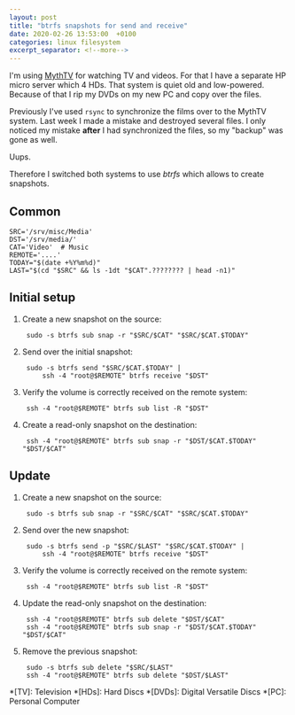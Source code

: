 ```yaml
---
layout: post
title: "btrfs snapshots for send and receive"
date: 2020-02-26 13:53:00  +0100
categories: linux filesystem
excerpt_separator: <!--more-->
---
```


I'm using [MythTV](https://www.mythtv.org/) for watching TV and videos.
For that I have a separate HP micro server which 4 HDs.
That system is quiet old and low-powered.
Because of that I rip my DVDs on my new PC and copy over the files.

Previously I've used `rsync` to synchronize the films over to the MythTV system.
Last week I made a mistake and destroyed several files.
I only noticed my mistake **after** I had synchronized the files, so my "backup" was gone as well.

Uups.

Therefore I switched both systems to use *btrfs* which allows to create snapshots.

<!--more-->

Common
------

	SRC='/srv/misc/Media'
	DST='/srv/media/'
	CAT='Video'  # Music
	REMOTE='....'
	TODAY="$(date +%Y%m%d)"
	LAST="$(cd "$SRC" && ls -1dt "$CAT".???????? | head -n1)"


Initial setup
-------------

1. Create a new snapshot on the source:

		sudo -s btrfs sub snap -r "$SRC/$CAT" "$SRC/$CAT.$TODAY"

2. Send over the initial snapshot:

		sudo -s btrfs send "$SRC/$CAT.$TODAY" |
			ssh -4 "root@$REMOTE" btrfs receive "$DST"

3. Verify the volume is correctly received on the remote system:

		ssh -4 "root@$REMOTE" btrfs sub list -R "$DST"

4. Create a read-only snapshot on the destination:

		ssh -4 "root@$REMOTE" btrfs sub snap -r "$DST/$CAT.$TODAY" "$DST/$CAT"

Update
------

1. Create a new snapshot on the source:

		sudo -s btrfs sub snap -r "$SRC/$CAT" "$SRC/$CAT.$TODAY"

2. Send over the new snapshot:

		sudo -s btrfs send -p "$SRC/$LAST" "$SRC/$CAT.$TODAY" |
			ssh -4 "root@$REMOTE" btrfs receive "$DST"

3. Verify the volume is correctly received on the remote system:

		ssh -4 "root@$REMOTE" btrfs sub list -R "$DST"

4. Update the read-only snapshot on the destination:

		ssh -4 "root@$REMOTE" btrfs sub delete "$DST/$CAT"
		ssh -4 "root@$REMOTE" btrfs sub snap -r "$DST/$CAT.$TODAY" "$DST/$CAT"

5. Remove the previous snapshot:

		sudo -s btrfs sub delete "$SRC/$LAST"
		ssh -4 "root@$REMOTE" btrfs sub delete "$DST/$LAST"

*[TV]: Television
*[HDs]: Hard Discs
*[DVDs]: Digital Versatile Discs
*[PC]: Personal Computer
